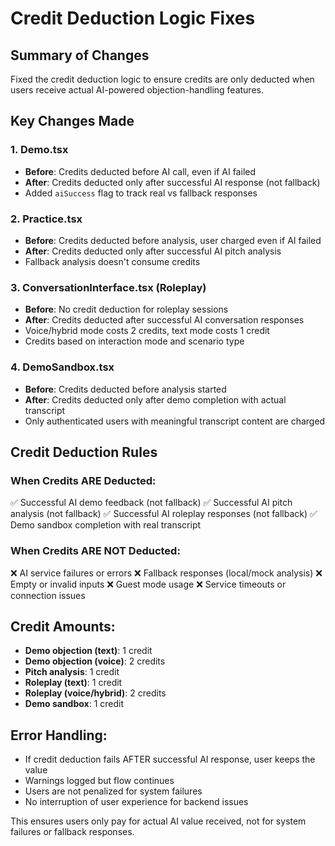 # Credit Deduction Logic Fixes

## Summary of Changes

Fixed the credit deduction logic to ensure credits are only deducted when users receive actual AI-powered objection-handling features.

## Key Changes Made

### 1. Demo.tsx
- **Before**: Credits deducted before AI call, even if AI failed
- **After**: Credits deducted only after successful AI response (not fallback)
- Added `aiSuccess` flag to track real vs fallback responses

### 2. Practice.tsx  
- **Before**: Credits deducted before analysis, user charged even if AI failed
- **After**: Credits deducted only after successful AI pitch analysis
- Fallback analysis doesn't consume credits

### 3. ConversationInterface.tsx (Roleplay)
- **Before**: No credit deduction for roleplay sessions
- **After**: Credits deducted after successful AI conversation responses
- Voice/hybrid mode costs 2 credits, text mode costs 1 credit
- Credits based on interaction mode and scenario type

### 4. DemoSandbox.tsx
- **Before**: Credits deducted before analysis started
- **After**: Credits deducted only after demo completion with actual transcript
- Only authenticated users with meaningful transcript content are charged

## Credit Deduction Rules

### When Credits ARE Deducted:
✅ Successful AI demo feedback (not fallback)
✅ Successful AI pitch analysis (not fallback) 
✅ Successful AI roleplay responses (not fallback)
✅ Demo sandbox completion with real transcript

### When Credits ARE NOT Deducted:
❌ AI service failures or errors
❌ Fallback responses (local/mock analysis)
❌ Empty or invalid inputs
❌ Guest mode usage
❌ Service timeouts or connection issues

## Credit Amounts:
- **Demo objection (text)**: 1 credit
- **Demo objection (voice)**: 2 credits  
- **Pitch analysis**: 1 credit
- **Roleplay (text)**: 1 credit
- **Roleplay (voice/hybrid)**: 2 credits
- **Demo sandbox**: 1 credit

## Error Handling:
- If credit deduction fails AFTER successful AI response, user keeps the value
- Warnings logged but flow continues
- Users are not penalized for system failures
- No interruption of user experience for backend issues

This ensures users only pay for actual AI value received, not for system failures or fallback responses.